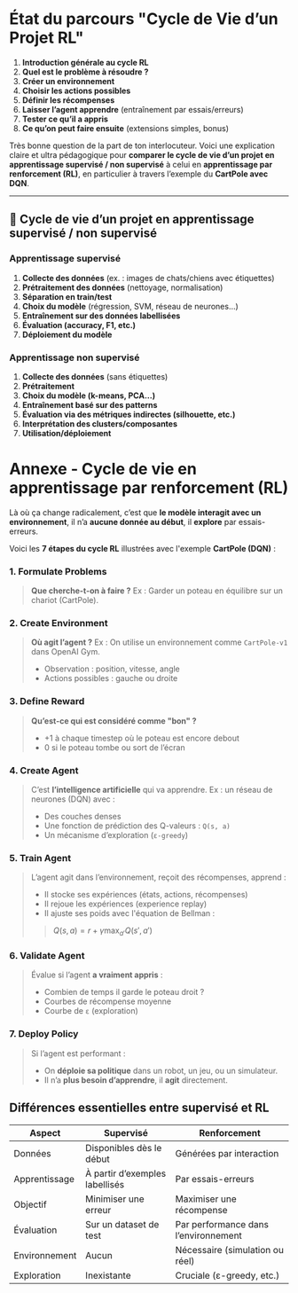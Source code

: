 # État du parcours "Cycle de Vie d’un Projet RL"

1. **Introduction générale au cycle RL**
2. **Quel est le problème à résoudre ?**
3. **Créer un environnement**
4. **Choisir les actions possibles**
5. **Définir les récompenses**
6. **Laisser l’agent apprendre** (entraînement par essais/erreurs)
7. **Tester ce qu’il a appris**
8. **Ce qu’on peut faire ensuite** (extensions simples, bonus)




Très bonne question de la part de ton interlocuteur. Voici une explication claire et ultra pédagogique pour **comparer le cycle de vie d’un projet en apprentissage supervisé / non supervisé** à celui en **apprentissage par renforcement (RL)**, en particulier à travers l’exemple du **CartPole avec DQN**.

---

## 🌱 Cycle de vie d’un projet en apprentissage **supervisé** / **non supervisé**

### **Apprentissage supervisé**

1. **Collecte des données** (ex. : images de chats/chiens avec étiquettes)
2. **Prétraitement des données** (nettoyage, normalisation)
3. **Séparation en train/test**
4. **Choix du modèle** (régression, SVM, réseau de neurones…)
5. **Entraînement sur des données labellisées**
6. **Évaluation (accuracy, F1, etc.)**
7. **Déploiement du modèle**

### **Apprentissage non supervisé**

1. **Collecte des données** (sans étiquettes)
2. **Prétraitement**
3. **Choix du modèle (k-means, PCA...)**
4. **Entraînement basé sur des patterns**
5. **Évaluation via des métriques indirectes (silhouette, etc.)**
6. **Interprétation des clusters/composantes**
7. **Utilisation/déploiement**



# Annexe - Cycle de vie en **apprentissage par renforcement (RL)**

Là où ça change radicalement, c’est que **le modèle interagit avec un environnement**, il n’a **aucune donnée au début**, il **explore** par essais-erreurs.

Voici les **7 étapes du cycle RL** illustrées avec l'exemple **CartPole (DQN)** :



### **1. Formulate Problems**

> **Que cherche-t-on à faire ?**
> Ex : Garder un poteau en équilibre sur un chariot (CartPole).



### **2. Create Environment**

> **Où agit l’agent ?**
> Ex : On utilise un environnement comme `CartPole-v1` dans OpenAI Gym.
>
> * Observation : position, vitesse, angle
> * Actions possibles : gauche ou droite


### **3. Define Reward**

> **Qu’est-ce qui est considéré comme "bon" ?**
>
> * +1 à chaque timestep où le poteau est encore debout
> * 0 si le poteau tombe ou sort de l’écran



### **4. Create Agent**

> C’est **l’intelligence artificielle** qui va apprendre.
> Ex : un réseau de neurones (DQN) avec :
>
> * Des couches denses
> * Une fonction de prédiction des Q-valeurs : `Q(s, a)`
> * Un mécanisme d’exploration (`ε-greedy`)



### **5. Train Agent**

> L’agent agit dans l’environnement, reçoit des récompenses, apprend :
>
> * Il stocke ses expériences (états, actions, récompenses)
> * Il rejoue les expériences (experience replay)
> * Il ajuste ses poids avec l'équation de Bellman :
>
> > $Q(s,a) = r + \gamma \max_{a'} Q(s', a')$



### **6. Validate Agent**

> Évalue si l’agent **a vraiment appris** :
>
> * Combien de temps il garde le poteau droit ?
> * Courbes de récompense moyenne
> * Courbe de `ε` (exploration)



### **7. Deploy Policy**

> Si l’agent est performant :
>
> * On **déploie sa politique** dans un robot, un jeu, ou un simulateur.
> * Il n’a **plus besoin d’apprendre**, il **agit** directement.

##  Différences essentielles entre supervisé et RL

| Aspect        | Supervisé                      | Renforcement                         |
| ------------- | ------------------------------ | ------------------------------------ |
| Données       | Disponibles dès le début       | Générées par interaction             |
| Apprentissage | À partir d’exemples labellisés | Par essais-erreurs                   |
| Objectif      | Minimiser une erreur           | Maximiser une récompense             |
| Évaluation    | Sur un dataset de test         | Par performance dans l’environnement |
| Environnement | Aucun                          | Nécessaire (simulation ou réel)      |
| Exploration   | Inexistante                    | Cruciale (ε-greedy, etc.)            |


